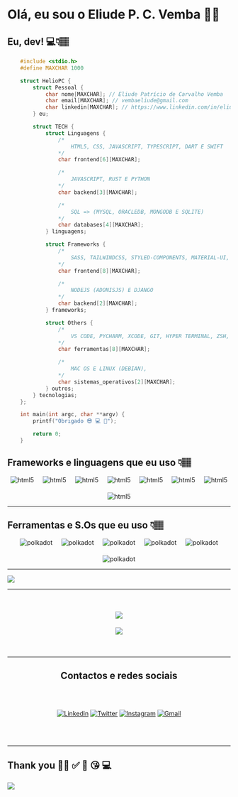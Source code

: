 # Olá, eu sou o Eliude P. C. Vemba 👋🏽

## Eu, dev! 💻👇🏽

```c
    #include <stdio.h>
    #define MAXCHAR 1000

    struct HelioPC {
        struct Pessoal {
            char nome[MAXCHAR]; // Eliude Patrício de Carvalho Vemba
            char email[MAXCHAR]; // vembaeliude@gmail.com
            char linkedin[MAXCHAR]; // https://www.linkedin.com/in/eliude-vemba-a0a24b22a/
        } eu;

        struct TECH {
            struct Linguagens {
                /*
                    HTML5, CSS, JAVASCRIPT, TYPESCRIPT, DART E SWIFT
                */
                char frontend[6][MAXCHAR];

                /*
                    JAVASCRIPT, RUST E PYTHON
                */
                char backend[3][MAXCHAR];

                /*
                    SQL => (MYSQL, ORACLEDB, MONGODB E SQLITE)
                */
                char databases[4][MAXCHAR];
            } linguagens;

            struct Frameworks {
                /*
                    SASS, TAILWINDCSS, STYLED-COMPONENTS, MATERIAL-UI, REACTJS, VUEJS, FLUTTER E SWIFTUI
                */
                char frontend[8][MAXCHAR];

                /*
                    NODEJS (ADONISJS) E DJANGO
                */
                char backend[2][MAXCHAR];
            } frameworks;

            struct Others {
                /*
                    VS CODE, PYCHARM, XCODE, GIT, HYPER TERMINAL, ZSH, BASH E GITHUB.
                */
                char ferramentas[8][MAXCHAR];

                /*
                    MAC OS E LINUX (DEBIAN),
                */
                char sistemas_operativos[2][MAXCHAR];
            } outros;
        } tecnologias;
    };

    int main(int argc, char **argv) {
        printf("Obrigado 😎 💻 🚀");

        return 0;
    }
```

## Frameworks e linguagens que eu uso 👇🏽

<div
    style="
        width: 100%;
        display: flex;
        justify-content: center;
        flex-wrap: wrap;
        gap: 20px;
    "
>
    <img
        alt="html5"
        src="https://img.shields.io/badge/React-20232A?style=for-the-badge&logo=react&logoColor=61DAFB"
    />
    <img
        alt="html5"
        src="https://img.shields.io/badge/TypeScript-007ACC?style=for-the-badge&logo=typescript&logoColor=white"
    />
    <img
        alt="html5"
        src="https://img.shields.io/badge/Tailwind_CSS-38B2AC?style=for-the-badge&logo=tailwind-css&logoColor=white"
    />
    <img
        alt="html5"
        src="https://img.shields.io/badge/styled--components-DB7093?style=for-the-badge&logo=styled-components&logoColor=white"
    />
    <img
        alt="html5"
        src="https://img.shields.io/badge/Material--UI-0081CB?style=for-the-badge&logo=material-ui&logoColor=white"
    />
    <img
        alt="html5"
        src="https://img.shields.io/badge/Node.js-43853D?style=for-the-badge&logo=node.js&logoColor=white"
    />
    <img
        alt="html5"
        src="https://img.shields.io/badge/Flutter-02569B?style=for-the-badge&logo=flutter&logoColor=white"
    />
    <img
        alt="html5"
        src="https://img.shields.io/badge/Dart-0175C2?style=for-the-badge&logo=dart&logoColor=white"
    />
</div>

------

## Ferramentas e S.Os que eu uso 👇🏽

<div
    style="
        width: 100%;
        display: flex;
        justify-content: center;
        flex-wrap: wrap;
        gap: 20px;
    "
>
    <img
        alt="polkadot"
        src="https://img.shields.io/badge/Visual_Studio_Code-0078D4?style=for-the-badge&logo=visual%20studio%20code&logoColor=white"
    />
    <img
        alt="polkadot"
        src="https://img.shields.io/badge/Xcode-007ACC?style=for-the-badge&logo=Xcode&logoColor=white"
    />
    <img
        alt="polkadot"
        src="https://img.shields.io/badge/GIT-E44C30?style=for-the-badge&logo=git&logoColor=white"
    />
    <img
        alt="polkadot"
        src="https://img.shields.io/badge/Hyper-000000?style=for-the-badge&logo=hyper&logoColor=white"
    />
    <img
        alt="polkadot"
        src="https://img.shields.io/badge/Debian-A81D33?style=for-the-badge&logo=debian&logoColor=white"
    />
    <img
        alt="polkadot"
        src="https://img.shields.io/badge/mac%20os-000000?style=for-the-badge&logo=apple&logoColor=white"
    />
</div>

------

<img src='https://github-readme-activity-graph.cyclic.app/graph?username=HelioPC&theme=github-compact' />

------

<div
    style="
        width: 100%;
        flex-direction: column;
        display: flex;
        align-items: center;
        gap: 20px;
        margin-top: 50px;
        margin-bottom: 50px;
    "
>

<img src='https://github-readme-stats.vercel.app/api?username=HelioPC&show_icons=true&theme=dark&title_color=0F0&text_color=9D9&locale=pt-br&count_private=true' />

<img src='https://github-readme-stats.vercel.app/api/top-langs/?username=HelioPC&layout=compact&langs_count=10&hide=cmake&theme=dark' />
</div>

------

<h2 style="text-align: center;">Contactos e redes sociais</h2>

<div
    style="
        width: 100%;
        display: flex;
        justify-content: center;
        gap: 20px;
        margin-top: 50px;
        margin-bottom: 50px;
    "
>

[![Linkedin](https://img.shields.io/badge/LinkedIn-0077B5?style=for-the-badge&logo=linkedin&logoColor=white)](https://www.linkedin.com/in/eliude-vemba-a0a24b22a/)
[![Twitter](https://img.shields.io/badge/Twitter-1DA1F2?style=for-the-badge&logo=twitter&logoColor=white)](https://twitter.com/helio_carvalho0)
[![Instagram](https://img.shields.io/badge/Instagram-E4405F?style=for-the-badge&logo=instagram&logoColor=white)](https://www.instagram.com/_carvalho_h/)
[![Gmail](https://img.shields.io/badge/Gmail-D14836?style=for-the-badge&logo=gmail&logoColor=white)](mailto:sweeteliude@gmail.com)
</div>

------

## Thank you 🙋🏽 ✅ 👀 😘 💻

![](https://visitor-badge.glitch.me/badge?page_id=HelioPC.HelioPC)
